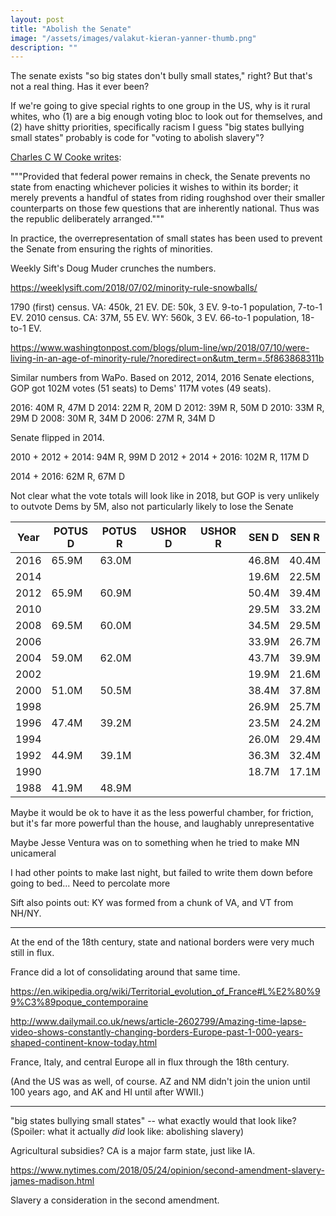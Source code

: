 ```yaml
---
layout: post
title: "Abolish the Senate"
image: "/assets/images/valakut-kieran-yanner-thumb.png"
description: ""
---
```


The senate exists "so big states don't bully small states," right? But that's not a real thing. Has it ever been?

If we're going to give special rights to one group in the US, why is it rural whites, who (1) are a big enough voting bloc to look out for themselves, and (2) have shitty priorities, specifically racism
I guess "big states bullying small states" probably is code for "voting to abolish slavery"?



[Charles C W Cooke writes](https://www.nationalreview.com/2018/07/senate-hasnt-skewed-supreme-court-to-right/):

"""Provided that federal power remains in check, the Senate prevents no state from enacting whichever policies it wishes to within its border; it merely prevents a handful of states from riding roughshod over their smaller counterparts on those few questions that are inherently national. Thus was the republic deliberately arranged."""

In practice, the overrepresentation of small states has been used to prevent the Senate from ensuring the rights of minorities. 




Weekly Sift's Doug Muder crunches the numbers.

https://weeklysift.com/2018/07/02/minority-rule-snowballs/

1790 (first) census. VA: 450k, 21 EV. DE: 50k, 3 EV. 9-to-1 population, 7-to-1 EV.
2010 census. CA: 37M, 55 EV. WY: 560k, 3 EV. 66-to-1 population, 18-to-1 EV.

https://www.washingtonpost.com/blogs/plum-line/wp/2018/07/10/were-living-in-an-age-of-minority-rule/?noredirect=on&utm_term=.5f863868311b

Similar numbers from WaPo. Based on 2012, 2014, 2016 Senate elections, GOP got 102M votes (51 seats) to Dems' 117M votes (49 seats). 

2016: 40M R, 47M D
2014: 22M R, 20M D
2012: 39M R, 50M D
2010: 33M R, 29M D
2008: 30M R, 34M D
2006: 27M R, 34M D

Senate flipped in 2014. 

2010 + 2012 + 2014:  94M R,  99M D
2012 + 2014 + 2016: 102M R, 117M D

2014 + 2016: 62M R, 67M D

Not clear what the vote totals will look like in 2018, but GOP is very unlikely to outvote Dems by 5M, also not particularly likely to lose the Senate 


| Year | POTUS D | POTUS R | USHOR D | USHOR R | SEN D | SEN R |
|------|---------|---------|---------|---------|-------|-------|
| 2016 | 65.9M   | 63.0M   |         |         | 46.8M | 40.4M |
| 2014 |         |         |         |         | 19.6M | 22.5M |
| 2012 | 65.9M   | 60.9M   |         |         | 50.4M | 39.4M |
| 2010 |         |         |         |         | 29.5M | 33.2M |
| 2008 | 69.5M   | 60.0M   |         |         | 34.5M | 29.5M |
| 2006 |         |         |         |         | 33.9M | 26.7M |
| 2004 | 59.0M   | 62.0M   |         |         | 43.7M | 39.9M |
| 2002 |         |         |         |         | 19.9M | 21.6M |
| 2000 | 51.0M   | 50.5M   |         |         | 38.4M | 37.8M |
| 1998 |         |         |         |         | 26.9M | 25.7M |
| 1996 | 47.4M   | 39.2M   |         |         | 23.5M | 24.2M |
| 1994 |         |         |         |         | 26.0M | 29.4M |
| 1992 | 44.9M   | 39.1M   |         |         | 36.3M | 32.4M |
| 1990 |         |         |         |         | 18.7M | 17.1M |
| 1988 | 41.9M   | 48.9M   |         |         |       |       |











Maybe it would be ok to have it as the less powerful chamber, for friction, but it's far more powerful than the house, and laughably unrepresentative

Maybe Jesse Ventura was on to something when he tried to make MN unicameral

I had other points to make last night, but failed to write them down before going to bed... Need to percolate more

Sift also points out: KY was formed from a chunk of VA, and VT from NH/NY.

---

At the end of the 18th century, state and national borders were very much still in flux.

France did a lot of consolidating around that same time.

https://en.wikipedia.org/wiki/Territorial_evolution_of_France#L%E2%80%99%C3%89poque_contemporaine

http://www.dailymail.co.uk/news/article-2602799/Amazing-time-lapse-video-shows-constantly-changing-borders-Europe-past-1-000-years-shaped-continent-know-today.html

France, Italy, and central Europe all in flux through the 18th century.

(And the US was as well, of course. AZ and NM didn't join the union until 100 years ago, and AK and HI until after WWII.)

---

"big states bullying small states" -- what exactly would that look like? (Spoiler: what it actually *did* look like: abolishing slavery)

Agricultural subsidies? CA is a major farm state, just like IA. 



https://www.nytimes.com/2018/05/24/opinion/second-amendment-slavery-james-madison.html

Slavery a consideration in the second amendment. 
